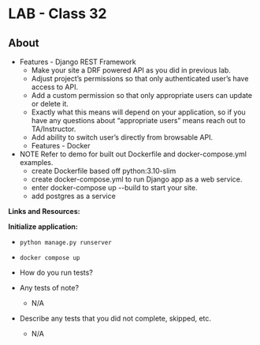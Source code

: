 # LAB - Class 32

## About
 - Features - Django REST Framework
   - Make your site a DRF powered API as you did in previous lab.
   - Adjust project’s permissions so that only authenticated user’s have access to API.
   - Add a custom permission so that only appropriate users can update or delete it.
   - Exactly what this means will depend on your application, so if you have any questions about “appropriate users” means reach out to TA/Instructor.
   - Add ability to switch user’s directly from browsable API.
   - Features - Docker
 - NOTE Refer to demo for built out Dockerfile and docker-compose.yml examples.
   - create Dockerfile based off python:3.10-slim
   - create docker-compose.yml to run Django app as a web service.
   - enter docker-compose up --build to start your site.
   - add postgres as a service


**Links and Resources:**

**Initialize application:**
 - `python manage.py runserver`
 - `docker compose up`

 - How do you run tests?
 - Any tests of note?
   - N/A
 - Describe any tests that you did not complete, skipped, etc.
   - N/A



